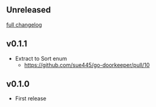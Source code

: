## Unreleased
[full changelog](http://github.com/sue445/go-doorkeeper/compare/v0.1.1...master)

## v0.1.1
* Extract to Sort enum
  * https://github.com/sue445/go-doorkeeper/pull/10

## v0.1.0
* First release
